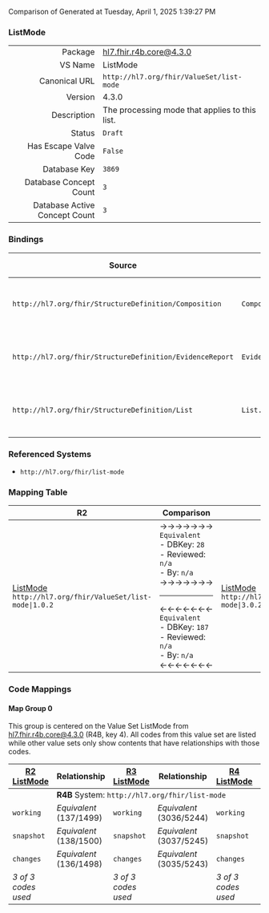 Comparison of 
Generated at Tuesday, April 1, 2025 1:39:27 PM

### ListMode

|      |     |
| ---: | --- |
| Package | hl7.fhir.r4b.core@4.3.0 |
| VS Name | ListMode |
| Canonical URL | `http://hl7.org/fhir/ValueSet/list-mode` |
| Version | 4.3.0 |
| Description | The processing mode that applies to this list. |
| Status | `Draft` |
| Has Escape Valve Code | `False` |
| Database Key | `3869` |
| Database Concept Count | `3` |
| Database Active Concept Count | `3` |
### Bindings

| Source | Element | Binding | Strength | Element Short |
| ------ | ------- | ------- | -------- | ------------- |
| `http://hl7.org/fhir/StructureDefinition/Composition` | `Composition.section.mode` | `http://hl7.org/fhir/ValueSet/list-mode\|4.3.0` | `Required` | working \| snapshot \| changes |
| `http://hl7.org/fhir/StructureDefinition/EvidenceReport` | `EvidenceReport.section.mode` | `http://hl7.org/fhir/ValueSet/list-mode\|4.3.0` | `Required` | working \| snapshot \| changes |
| `http://hl7.org/fhir/StructureDefinition/List` | `List.mode` | `http://hl7.org/fhir/ValueSet/list-mode\|4.3.0` | `Required` | working \| snapshot \| changes |

### Referenced Systems

* `http://hl7.org/fhir/list-mode`
### Mapping Table

| R2 | Comparison | R3 | Comparison | R4 | Comparison | R4B | Comparison | R5
| --- | --- | --- | --- | --- | --- | --- | --- | ---
| [ListMode](/docs/R2/ValueSets/ListMode.md)<br/> `http://hl7.org/fhir/ValueSet/list-mode\|1.0.2` | →→→→→→→<br/>`Equivalent`<br/>- DBKey: `28`<br/>- Reviewed: `n/a`<br/>- By: `n/a`<br/>→→→→→→→<hr/>←←←←←←←<br/>`Equivalent`<br/>- DBKey: `187`<br/>- Reviewed: `n/a`<br/>- By: `n/a`<br/>←←←←←←←| [ListMode](/docs/R3/ValueSets/ListMode.md)<br/> `http://hl7.org/fhir/ValueSet/list-mode\|3.0.2` | →→→→→→→<br/>`Equivalent`<br/>- DBKey: `354`<br/>- Reviewed: `n/a`<br/>- By: `n/a`<br/>→→→→→→→<hr/>←←←←←←←<br/>`Equivalent`<br/>- DBKey: `577`<br/>- Reviewed: `n/a`<br/>- By: `n/a`<br/>←←←←←←←| [ListMode](/docs/R4/ValueSets/ListMode.md)<br/> `http://hl7.org/fhir/ValueSet/list-mode\|4.0.1` | →→→→→→→<br/>`Equivalent`<br/>- DBKey: `1565`<br/>- Reviewed: `n/a`<br/>- By: `n/a`<br/>→→→→→→→<hr/>←←←←←←←<br/>`Equivalent`<br/>- DBKey: `1566`<br/>- Reviewed: `n/a`<br/>- By: `n/a`<br/>←←←←←←←| [ListMode](/docs/R4B/ValueSets/ListMode.md)<br/> `http://hl7.org/fhir/ValueSet/list-mode\|4.3.0` | →→→→→→→<br/>`Equivalent`<br/>- DBKey: `888`<br/>- Reviewed: `n/a`<br/>- By: `n/a`<br/>→→→→→→→<hr/>←←←←←←←<br/>`Equivalent`<br/>- DBKey: `1149`<br/>- Reviewed: `n/a`<br/>- By: `n/a`<br/>←←←←←←←| [ListMode](/docs/R5/ValueSets/ListMode.md)<br/> `http://hl7.org/fhir/ValueSet/list-mode\|5.0.0` 

### Code Mappings


#### Map Group 0

This group is centered on the Value Set ListMode from hl7.fhir.r4b.core@4.3.0 (R4B, key 4).
All codes from this value set are listed while other value sets only show contents that have relationships with those codes.

| [R2 ListMode](/docs/R2/ValueSets/ListMode.md)| Relationship | [R3 ListMode](/docs/R3/ValueSets/ListMode.md)| Relationship | [R4 ListMode](/docs/R4/ValueSets/ListMode.md)| Relationship | R4B ListMode| Relationship | [R5 ListMode](/docs/R5/ValueSets/ListMode.md)
| --- | --- | --- | --- | --- | --- | --- | --- | ---
| <td colspan="8">**R4B** System: `http://hl7.org/fhir/list-mode`
| `working`| _Equivalent_ <br/>(137/1499)| `working`| _Equivalent_ <br/>(3036/5244)| `working`| _Equivalent_ <br/>(16372/16373)| **`working`**| _Equivalent_ <br/>(8279/10584)| `working`
| `snapshot`| _Equivalent_ <br/>(138/1500)| `snapshot`| _Equivalent_ <br/>(3037/5245)| `snapshot`| _Equivalent_ <br/>(16374/16375)| **`snapshot`**| _Equivalent_ <br/>(8280/10585)| `snapshot`
| `changes`| _Equivalent_ <br/>(136/1498)| `changes`| _Equivalent_ <br/>(3035/5243)| `changes`| _Equivalent_ <br/>(16376/16377)| **`changes`**| _Equivalent_ <br/>(8278/10583)| `changes`
| *3 of 3 codes used* | | *3 of 3 codes used* | | *3 of 3 codes used* | | *3 of 3 codes used* | | *3 of 3 codes used* 

